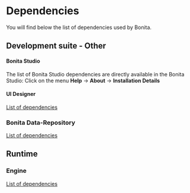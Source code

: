 # Dependencies

You will find below the list of dependencies used by Bonita.

## Development suite - Other

#### Bonita Studio

The list of Bonita Studio dependencies are directly available in the Bonita Studio:
Click on the menu **Help** -> **About** -> **Installation Details**

#### UI Designer

[List of dependencies](ui-designer-dependencies.md)
 
### Bonita Data-Repository
[List of dependencies](bonita-data-repositories-dependencies.md)
  


## Runtime

### Engine
[List of dependencies](bonita-engine-dependencies.md)